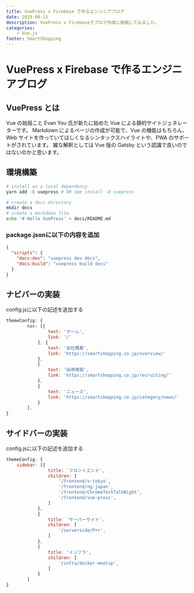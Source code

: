 ```yaml
---
title: VuePress x Firebase で作るエンジニアブログ
date: 2019-08-15
description: VuePress x Firebaseでブログ作成に挑戦してみました。
categories:
    - Vue.js
footer: SmartShopping
---
```


# VuePress x Firebase で作るエンジニアブログ

## VuePress とは

Vue の始祖こと Evan You 氏が新たに始めた Vue による静的サイトジェネレーターです。
Markdown によるページの作成が可能で、Vue の機能はもちろん、Web サイトを作っていてほしくなるシンタックスハイライトや、PWA のサポートがされています。
雑な解釈としては Vue 版の Gatsby という認識で良いのではないのかと思います。

## 環境構築
```sh
# install as a local dependency
yarn add -D vuepress # OR npm install -D vuepress

# create a docs directory
mkdir docs
# create a markdown file
echo '# Hello VuePress' > docs/README.md
```
### package.jsonに以下の内容を追加
```json
{
  "scripts": {
    "docs:dev": "vuepress dev docs",
    "docs:build": "vuepress build docs"
  }
}
```

## ナビバーの実装
config.jsに以下の記述を追加する
```js
themeConfig: {
        nav: [{
                text: 'ホーム',
                link: '/'
            }, {
                text: '会社概要',
                link: 'https://smartshopping.co.jp/overview/'
            },
            {
                text: '採用情報',
                link: 'https://smartshopping.co.jp/recruiting/'
            },
            {
                text: 'ニュース',
                link: 'https://smartshopping.co.jp/category/news/'
            }
        ],
}
```


## サイドバーの実装
config.jsに以下の記述を追加する
```js
themeConfig: {
    sidebar: [{
                title: 'フロントエンド',
                children: [
                    '/frontend/v-tokyo',
                    '/frontend/ng-japan',
                    '/frontend/ChromeTechTalkNight',
                    '/frontend/vue-press',
                ]
            },
            {
                title: 'サーバーサイド',
                children: [
                    '/serverside/P++',
                ]
            },
            {
                title: 'インフラ',
                children: [
                    '/infra/docker-meetup',
                ]
            }
        ]
}
```
